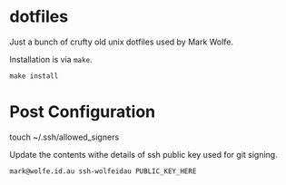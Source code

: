 # dotfiles

Just a bunch of crufty old unix dotfiles used by Mark Wolfe.

Installation is via `make`.

```
make install
```

# Post Configuration

touch ~/.ssh/allowed_signers

Update the contents withe details of ssh public key used for git signing.

```
mark@wolfe.id.au ssh-wolfeidau PUBLIC_KEY_HERE
```